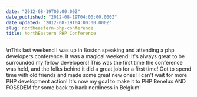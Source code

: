 ```yaml
---
date: "2012-08-19T00:00:00Z"
date_published: "2012-08-19T04:00:00.000Z"
date_updated: "2012-08-19T04:00:00.000Z"
slug: northeastern-php-conference
title: NorthEastern PHP Conference
---
```


\nThis last weekend I was up in Boston speaking and attending a php developers conference.  It was a magical weekend!  It's always great to be surrounded my fellow developers!  This was the first time the conference was held, and the folks behind it did a great job for a first time!  Got to spend time with old friends and made some great new ones!  I can't wait for more PHP development action!  It's now my goal to make it to PHP Benelux AND FOSSDEM for some back to back nerdiness in Belgium!
